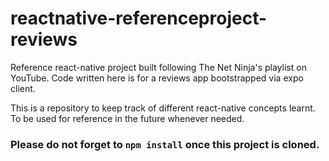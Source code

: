 # reactnative-referenceproject-reviews
Reference react-native project built following The Net Ninja's playlist on YouTube. Code written here is for a reviews app bootstrapped via expo client.

This is a repository to keep track of different react-native concepts learnt. To be used for reference in the future whenever needed.

### Please do not forget to ```npm install``` once this project is cloned.
